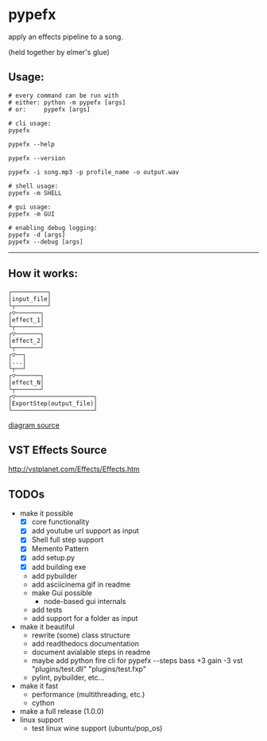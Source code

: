 # pypefx

apply an effects pipeline to a song.

(held together by elmer's glue)

## Usage:

````shell
# every command can be run with 
# either: python -m pypefx [args]
# or:     pypefx [args]

# cli usage: 
pypefx

pypefx --help

pypefx --version

pypefx -i song.mp3 -p profile_name -o output.wav 

# shell usage:
pypefx -m SHELL  

# gui usage:
pypefx -m GUI

# enabling debug logging:
pypefx -d [args]
pypefx --debug [args]
````

<hr>

## How it works:

````text
┌──────────┐             
│input_file│             
└┬─────────┘             
┌▽───────┐               
│effect_1│               
└┬───────┘               
┌▽───────┐               
│effect_2│               
└┬───────┘               
┌▽──┐                    
│...│                    
└┬──┘                    
┌▽───────┐               
│effect_N│               
└┬───────┘               
┌▽──────────────────────┐
│ExportStep(output_file)│
└───────────────────────┘
````
[diagram source](https://arthursonzogni.com/Diagon/#GraphDAG)

## VST Effects Source

http://vstplanet.com/Effects/Effects.htm

## TODOs

- make it possible
  - [X] core functionality
  - [X] add youtube url support as input
  - [X] Shell full step support
  - [X] Memento Pattern  
  - [X] add setup.py
  - [X] add building exe
  - add pybuilder
  - add asciicinema gif in readme
  - make Gui possible 
    - node-based gui internals
  - add tests
  - add support for a folder as input
- make it beautiful
  - rewrite (some) class structure
  - add readthedocs documentation
  - document avialable steps in readme
  - maybe add python fire cli for pypefx --steps bass +3 gain -3 vst "plugins/test.dll" "plugins/test.fxp"  
  - pylint, pybuilder, etc...
- make it fast
  - performance (multithreading, etc.)
  - cython
- make a full release (1.0.0)   
- linux support 
  - test linux wine support (ubuntu/pop_os)
